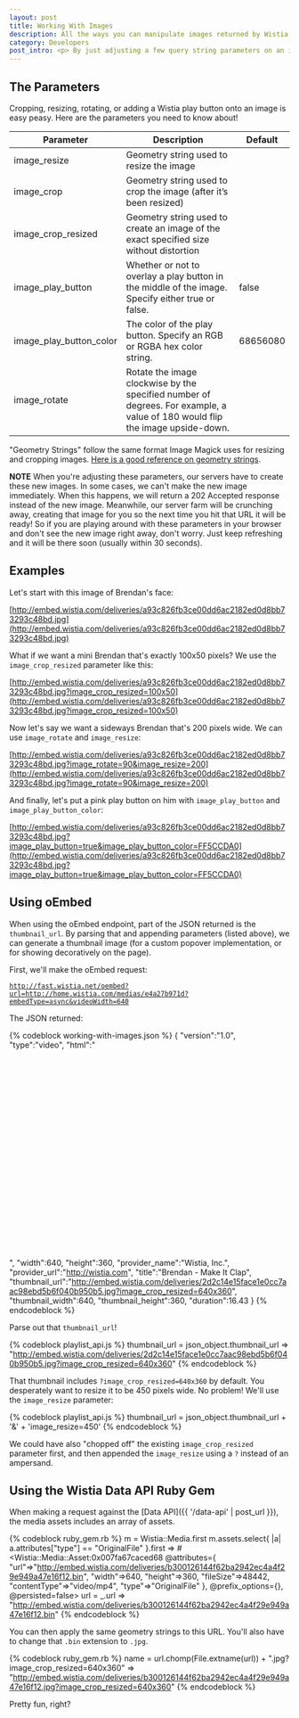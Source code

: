 ```yaml
---
layout: post
title: Working With Images
description: All the ways you can manipulate images returned by Wistia APIs.
category: Developers
post_intro: <p> By just adjusting a few query string parameters on an image's URL, you can resize, crop, and rotate it. </p> <p> This is especially useful when you're working with the <a href="{{ '/data-api' | post_url }}">Data API</a> or <a href="{{ '/oembed' | post_url }}">oEmbed endpoint</a> and want a video's thumbnail image at a different size. </p>
---
```


## The Parameters

Cropping, resizing, rotating, or adding a Wistia play button onto an image is
easy peasy. Here are the parameters you need to know about!

Parameter | Description | Default
----------|-------------|-----------
image_resize | Geometry string used to resize the image |
image_crop | Geometry string used to crop the image (after it’s been resized) |
image_crop_resized | Geometry string used to create an image of the exact specified size without distortion |
image_play_button | Whether or not to overlay a play button in the middle of the image. Specify either true or false. | false
image_play_button_color | The color of the play button. Specify an RGB or RGBA hex color string. | 68656080
image_rotate | Rotate the image clockwise by the specified number of degrees. For example, a value of 180 would flip the image upside-down. |

"Geometry Strings" follow the same format Image Magick uses for resizing and cropping images.
[Here is a good reference on geometry strings](http://www.simplesystems.org/RMagick/doc/imusage.html#geometry).

**NOTE** When you're adjusting these parameters, our servers have to create
these new images. In some cases, we can't make the new image immediately. When
this happens, we will return a 202 Accepted response instead of the new image.
Meanwhile, our server farm will be crunching away, creating that image for you
so the next time you hit that URL it will be ready! So if you are playing
around with these parameters in your browser and don't see the new image right
away, don't worry. Just keep refreshing and it will be there soon (usually
within 30 seconds).


## Examples

Let's start with this image of Brendan's face:

[http://embed.wistia.com/deliveries/a93c826fb3ce00dd6ac2182ed0d8bb73293c48bd.jpg](http://embed.wistia.com/deliveries/a93c826fb3ce00dd6ac2182ed0d8bb73293c48bd.jpg)

What if we want a mini Brendan that's exactly 100x50 pixels? We use the `image_crop_resized` parameter like this:

[http://embed.wistia.com/deliveries/a93c826fb3ce00dd6ac2182ed0d8bb73293c48bd.jpg?image_crop_resized=100x50](http://embed.wistia.com/deliveries/a93c826fb3ce00dd6ac2182ed0d8bb73293c48bd.jpg?image_crop_resized=100x50)

Now let's say we want a sideways Brendan that's 200 pixels wide. We can use `image_rotate` and `image_resize`:

[http://embed.wistia.com/deliveries/a93c826fb3ce00dd6ac2182ed0d8bb73293c48bd.jpg?image_rotate=90&image_resize=200](http://embed.wistia.com/deliveries/a93c826fb3ce00dd6ac2182ed0d8bb73293c48bd.jpg?image_rotate=90&image_resize=200)

And finally, let's put a pink play button on him with `image_play_button` and `image_play_button_color`:

[http://embed.wistia.com/deliveries/a93c826fb3ce00dd6ac2182ed0d8bb73293c48bd.jpg?image_play_button=true&image_play_button_color=FF5CCDA0](http://embed.wistia.com/deliveries/a93c826fb3ce00dd6ac2182ed0d8bb73293c48bd.jpg?image_play_button=true&image_play_button_color=FF5CCDA0)



## Using oEmbed

When using the oEmbed endpoint, part of the JSON returned is the
`thumbnail_url`. By parsing that and appending parameters (listed above), we
can generate a thumbnail image (for a custom popover implementation, or for
showing decoratively on the page).  

First, we'll make the oEmbed request:

<code class="full_width">http://fast.wistia.net/oembed?url=http://home.wistia.com/medias/e4a27b971d?embedType=async&videoWidth=640</code>

The JSON returned:

{% codeblock working-with-images.json %}
{
  "version":"1.0",
  "type":"video",
  "html":"<script charset="ISO-8859-1" src="//fast.wistia.com/assets/external/E-v1.js" async></script><div class="wistia_embed wistia_async_e4a27b971d" style="height:360px;width:640px">&nbsp;</div>",
  "width":640,
  "height":360,
  "provider_name":"Wistia, Inc.",
  "provider_url":"http://wistia.com",
  "title":"Brendan - Make It Clap",
  "thumbnail_url":"http://embed.wistia.com/deliveries/2d2c14e15face1e0cc7aac98ebd5b6f040b950b5.jpg?image_crop_resized=640x360",
  "thumbnail_width":640,
  "thumbnail_height":360,
  "duration":16.43
}
{% endcodeblock %}

Parse out that `thumbnail_url`!

{% codeblock playlist_api.js %}
thumbnail_url = json_object.thumbnail_url
=> "http://embed.wistia.com/deliveries/2d2c14e15face1e0cc7aac98ebd5b6f040b950b5.jpg?image_crop_resized=640x360"
{% endcodeblock %}

That thumbnail includes `?image_crop_resized=640x360` by default. You
desperately want to resize it to be 450 pixels wide. No problem! We'll use the
`image_resize` parameter:

{% codeblock playlist_api.js %}
thumbnail_url = json_object.thumbnail_url + '&' + 'image_resize=450'
{% endcodeblock %}

We could have also "chopped off" the existing `image_crop_resized` parameter
first, and then appended the `image_resize` using a `?` instead of an
ampersand.

## Using the Wistia Data API Ruby Gem

When making a request against the [Data API]({{ '/data-api' | post_url }}), the
media assets includes an array of assets.

{% codeblock ruby_gem.rb %}
m = Wistia::Media.first
m.assets.select{ |a| a.attributes["type"] == "OriginalFile" }.first
=> #<Wistia::Media::Asset:0x007fa67caced68 @attributes={
    "url"=>"http://embed.wistia.com/deliveries/b300126144f62ba2942ec4a4f29e949a47e16f12.bin",
    "width"=>640, "height"=>360, "fileSize"=>48442, "contentType"=>"video/mp4",
    "type"=>"OriginalFile"
  }, @prefix_options={}, @persisted=false>
url = _.url
=> "http://embed.wistia.com/deliveries/b300126144f62ba2942ec4a4f29e949a47e16f12.bin"
{% endcodeblock %}

You can then apply the same geometry strings to this URL.
You'll also have to change that `.bin` extension to `.jpg`.

{% codeblock ruby_gem.rb %}
name  = url.chomp(File.extname(url)) + ".jpg?image_crop_resized=640x360"
=> "http://embed.wistia.com/deliveries/b300126144f62ba2942ec4a4f29e949a47e16f12.jpg?image_crop_resized=640x360"
{% endcodeblock %}

Pretty fun, right?
